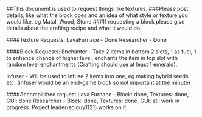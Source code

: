 ##This document is used to request things like textures.
###Please post details, like what the block does and an idea of what style or texture you would like. eg Matal, Wood, Stone
###If requesting a block please give details about the crafting recipe and what it would do.


####Texture Requests:
LavaFurnace - Done
Researcher - Done




####Block Requests:
Enchanter - Take 2 items in bottom 2 slots, 1 as fuel, 1 to enhance chance of higher level, enchants the item in top slot with random level enchantments (Crafting should use at least 1 emerald).

Infuser - Will be used to infuse 2 items into one, eg making hybrid seeds etc. (infuser would be an end-game block so not important at the minute)

####Accomplished request
Lava Furnace - Block: done, Textures: done, GUI: done
Researcher - Block: done, Textures: done, GUI: stil work in progress. Project leader(sciguy1121) works on it.







